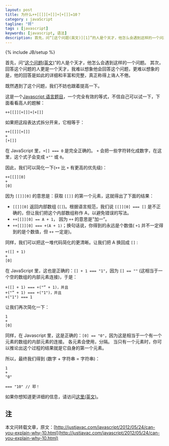 ```yaml
---
layout: post
title: 为什么++[[]][+[]]+[+[]]=10？
category : javaScript
tagline: "转"
tags : [javascript]
keywords: [javascript, 语法]
description: 首先，问“[这个问题(英文)][1]”的人是个天才，他怎么会遇到这样的一个问题。
---
```

{% include JB/setup %}

首先，问“[这个问题(英文)][1]”的人是个天才，他怎么会遇到这样的一个问题。
其次，回答这个问题的人更是一个天才，我难以想象他会回答这个问题，更难以想象的是，他的回答是如此的详细和丰富和完整，真正称得上诲人不倦。

既然遇到了这个问题，我们不妨也跟着提高一下。

这是一个[Javascript 语言题目](http://justjavac.com/javascript/2012/04/05/you-dont-know-javascript.html)，一个完全有效的等式，不信自己可以试一下，下面看看高人的题解：

    ++[[]][+[]]+[+[]]

如果把这段表达式拆分开来，它相等于：

    ++[[]][+[]]
    +
    [+[]]

在 JavaScript 里，`+[] === 0` 是完全正确的。 `+` 会把一些字符转化成数字，在这里，这个式子会变成 `+""` 或 `0`。

因此，我们可以简化一下(`++` 比 `+` 有更高的优先级)：

    ++[[]][0]
    +
    [0]

因为 `[[]][0]` 的意思是：获取 `[[]]` 的第一个元素，这就得出了下面的结果：

* `[[]][0]` 返回内部数组 (`[]`)。根据语言规范，我们说 `[[]][0] === []` 是不正确的，但让我们把这个内部数组称作 A，以避免错误的写法。 
* `++[[]][0] == A + 1`， 因为 `++` 的意思是"加一”。 
* `++[[]][0] === +(A + 1)`；换句话说，你得到的永远是个数值( `+1` 并不一定得到的是个数值，但 `++` 一定是)。 

同样，我们可以把这一堆代码简化的更清晰。让我们把 A 换回成 `[]` :

    +([] + 1)
    +
    [0]

在 JavaScript 里，这也是正确的：`[] + 1 === "1"`，因为 `[] == ""` (这相当于一个空的数组的内部元素连接)，于是：

    +([] + 1) === +("” + 1)，并且 
    +("” + 1) === +("1")，并且 
    +("1") === 1 

让我们再次简化一下：

    1
    +
    [0]

同样，在 Javascript 里，这是正确的：`[0] == "0"`，因为这是相当于一个有一个元素的数组的内部元素的连接。
各元素会使用，分隔。
当只有一个元素时，你可以推论出这个过程的结果就是它自身的第一个元素。

所以，最终我们得到 (数字 + 字符串 = 字符串)：

    1
    +
    "0"

    === "10" // 耶！

如果你想知道更详细的信息，请访问[这里(英文)][1]。

[1]: http://stackoverflow.com/q/7202157/343194 "Can you explain why ++[[]][+[]]+[+[]] = “10”?"

## 注 ##
本文问转载文章，原文：[http://justjavac.com/javascript/2012/05/24/can-you-explain-why-10.html](http://justjavac.com/javascript/2012/05/24/can-you-explain-why-10.html)